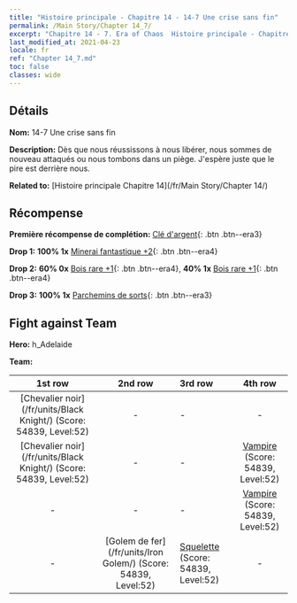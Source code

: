 ```yaml
---
title: "Histoire principale - Chapitre 14 - 14-7 Une crise sans fin"
permalink: /Main Story/Chapter 14_7/
excerpt: "Chapitre 14 - 7. Era of Chaos  Histoire principale - Chapitre 14_7. 14-7 Une crise sans fin"
last_modified_at: 2021-04-23
locale: fr
ref: "Chapter 14_7.md"
toc: false
classes: wide
---
```


## Détails

 **Nom:** 14-7 Une crise sans fin

 **Description:** Dès que nous réussissons à nous libérer, nous sommes de nouveau attaqués ou nous tombons dans un piège. J'espère juste que le pire est derrière nous.

 **Related to:** [Histoire principale Chapitre 14](/fr/Main Story/Chapter 14/)

## Récompense

 **Première récompense de complétion:** [Clé d'argent](/ItemsFR/con_693/){: .btn .btn--era3}

 **Drop 1:** **100% 1x** [Minerai fantastique +2](/ItemsFR/mat_47/){: .btn .btn--era4}

 **Drop 2:** **60% 0x** [Bois rare +1](/ItemsFR/mat_41/){: .btn .btn--era4}, **40% 1x** [Bois rare +1](/ItemsFR/mat_41/){: .btn .btn--era4}

 **Drop 3:** **100% 1x** [Parchemins de sorts](/ItemsFR/con_694/){: .btn .btn--era3}


## Fight against Team
 **Hero:** h_Adelaide

 **Team:**


  | 1st row | 2nd row | 3rd row | 4th row |
  |:----:|:----:|:----|:----:|
  | [Chevalier noir](/fr/units/Black Knight/) (Score: 54839, Level:52)  | - | - | - |
  | [Chevalier noir](/fr/units/Black Knight/) (Score: 54839, Level:52)  | - | - | [Vampire](/fr/units/Vampire/) (Score: 54839, Level:52)  |
  | - | - | - | [Vampire](/fr/units/Vampire/) (Score: 54839, Level:52)  |
  | - | [Golem de fer](/fr/units/Iron Golem/) (Score: 54839, Level:52)  | [Squelette](/fr/units/Skeleton/) (Score: 54839, Level:52)  | - |



